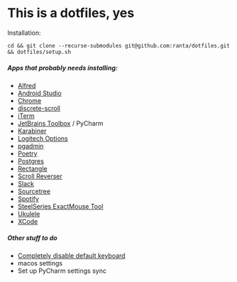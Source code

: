 # This is a dotfiles, yes

Installation:
```
cd && git clone --recurse-submodules git@github.com:ranta/dotfiles.git && dotfiles/setup.sh
```

##### Apps that probably needs installing:

- [Alfred](https://www.alfredapp.com/)
- [Android Studio](https://developer.android.com/studio)
- [Chrome](https://www.google.com/chrome/)
- [discrete-scroll](https://github.com/emreyolcu/discrete-scroll)
- [iTerm](https://iterm2.com/downloads.html)
- [JetBrains Toolbox](https://www.jetbrains.com/toolbox-app/) / PyCharm
- [Karabiner](https://karabiner-elements.pqrs.org/)
- [Logitech Options](https://www.logitech.com/fi-fi/product/options)
- [pgadmin](https://www.pgadmin.org/download/)
- [Poetry](https://github.com/python-poetry/poetry#installation)
- [Postgres](https://www.enterprisedb.com/downloads/postgres-postgresql-downloads)
- [Rectangle](https://rectangleapp.com/)
- [Scroll Reverser](https://pilotmoon.com/scrollreverser/)
- [Slack](https://slack.com/intl/en-fi/downloads/mac)
- [Sourcetree](https://www.sourcetreeapp.com/download-archives)
- [Spotify](https://www.spotify.com/download/mac/)
- [SteelSeries ExactMouse Tool](https://steelseries.com/engine/latest/darwin)
- [Ukulele](https://software.sil.org/ukelele/)
- [XCode](https://apps.apple.com/us/app/xcode/id497799835)

##### Other stuff to do

- [Completely disable default keyboard](https://apple.stackexchange.com/questions/44921/how-to-remove-or-disable-a-default-keyboard-layout/60521#60521)
- macos settings
- Set up PyCharm settings sync
